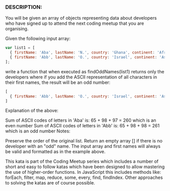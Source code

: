 ### DESCRIPTION:
You will be given an array of objects representing data about developers who have signed up to attend the next coding meetup that you are organising.

Given the following input array:
```js
var list1 = [
  { firstName: 'Aba', lastName: 'N.', country: 'Ghana', continent: 'Africa', age: 21, language: 'Python' },
  { firstName: 'Abb', lastName: 'O.', country: 'Israel', continent: 'Asia', age: 39, language: 'Java' }
];
```
write a function that when executed as findOddNames(list1) returns only the developers where if you add the ASCII representation of all characters in their first names, the result will be an odd number:
```js
[
  { firstName: 'Abb', lastName: 'O.', country: 'Israel', continent: 'Asia', age: 39, language: 'Java' }
]
```
Explanation of the above:

Sum of ASCII codes of letters in 'Aba' is: 65 + 98 + 97 = 260 which is an even number
Sum of ASCII codes of letters in 'Abb' is: 65 + 98 + 98 = 261 which is an odd number
Notes:

Preserve the order of the original list.
Return an empty array [] if there is no developer with an "odd" name.
The input array and first names will always be valid and formatted as in the example above.




This kata is part of the Coding Meetup series which includes a number of short and easy to follow katas which have been designed to allow mastering the use of higher-order functions. In JavaScript this includes methods like: forEach, filter, map, reduce, some, every, find, findIndex. Other approaches to solving the katas are of course possible.